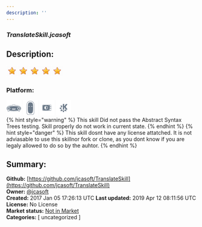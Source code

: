 ```yaml
---
description: ''
---
```


### _TranslateSkill.jcasoft_  
## Description:  
  
  
![](../.gitbook/assets/star.png)![](../.gitbook/assets/star.png)![](../.gitbook/assets/star.png)![](../.gitbook/assets/star.png)![](../.gitbook/assets/star.png)  
  
### Platform:  
 ![Mark I](../.gitbook/assets/mark-1-icon.png)  ![Mark II](../.gitbook/assets/mark-2-icon.png)  ![Picroft](../.gitbook/assets/picroft-icon.png)  ![plasmoid](../.gitbook/assets/kde.png)   
{% hint style="warning" %}
This skill Did not pass the Abstract Syntax Trees testing. Skill properly do not work in current state.
{% endhint %}
{% hint style="danger" %}
This skill dosnt have any license attatched. It is not adviasable to use this skillnor fork or clone, as you dont know if you are legaly allowed to do so by the auhtor.
{% endhint %}
  
## Summary:  
**Github:** [https://github.com/jcasoft/TranslateSkill](https://github.com/jcasoft/TranslateSkill)  
**Owner:** [@jcasoft](https://github.com/jcasoft)  
**Created:** 2017 Jan 05 17:26:13 UTC  **Last updated:** 2019 Apr 12 08:11:56 UTC  
**License:** No License  
**Market status:** [Not in Market](https://market.mycroft.ai/skill/)  
**Categories:** [ uncategorized ]   

